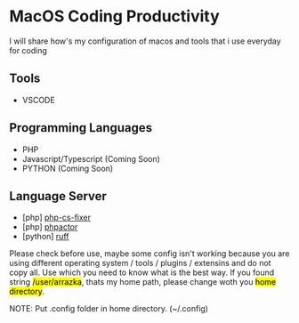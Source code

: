# MacOS Coding Productivity

I will share how's my configuration of macos and tools that i use everyday for coding

## Tools

- VSCODE

## Programming Languages

- PHP
- Javascript/Typescript (Coming Soon)
- PYTHON (Coming Soon)

## Language Server

- [php] [php-cs-fixer](.config/php-cs-fixer/)
- [php] [phpactor](.config/phpactor/)
- [python] [ruff](.config/ruff/ruff.toml)

Please check before use, maybe some config isn't working because you are using different operating system / tools / plugins / extensins and do not copy all. Use which you need to know what is the best way.
If you found string <mark>/user/arrazka</mark>, thats my home path, please change woth you <mark>home directory</mark>.

NOTE: Put .config folder in home directory. (~/.config)
